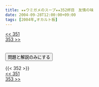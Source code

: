 ```yaml
---
title: ★★ウミガメのスープ★★352杯目　友情の味
date: 2004-09-28T12:00:00+09:00
tags: [2004年,オカルト板]
---
```

<div class="th_left"><a href="../351"><< 351</a></div>
<div class="th_right"><a href="../353">353 >></a></div>
<br><br>
<script src="../../js/cupsoup.js"></script>
<form>
<input type="button" value="問題と解説のみにする" onClick="toggleCupsoup()">
</form>
{{< 352 >}}
<div class="th_left"><a href="../351"><< 351</a></div>
<div class="th_right"><a href="../353">353 >></a></div>